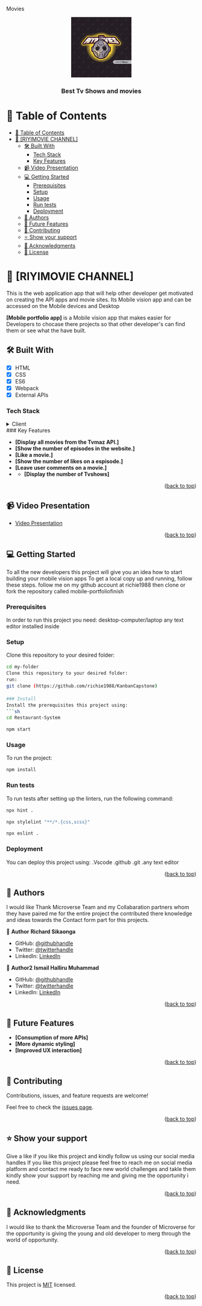 Movies

<a name="Richard Sikaonga"></a>

<div  align="center">
<img src="src/assets/RIYI-LOGO.png" alt="logo" width="160" border-radius=" 40px" height="auto"/>
<br/>
  <h3><b>Best Tv Shows and movies</b></h3>
</div>

# 📗 Table of Contents

- [📗 Table of Contents](#-table-of-contents)
- [📖 \[RIYIMOVIE CHANNEL\] ](#-riyimovie-channel-)
  - [🛠 Built With ](#-built-with-)
    - [Tech Stack ](#tech-stack-)
    - [Key Features ](#key-features-)
  - [📹 Video Presentation ](#-video-presentation-)
  - [💻 Getting Started ](#-getting-started-)
    - [Prerequisites](#prerequisites)
    - [Setup](#setup)
    - [Usage](#usage)
    - [Run tests](#run-tests)
    - [Deployment](#deployment)
  - [👥 Authors ](#-authors-)
  - [🔭 Future Features ](#-future-features-)
  - [🤝 Contributing ](#-contributing-)
  - [⭐️ Show your support ](#️-show-your-support-)
  - [🙏 Acknowledgments ](#-acknowledgments-)
  - [📝 License ](#-license-)
<!-- PROJECT DESCRIPTION -->

# 📖 [RIYIMOVIE CHANNEL] <a name="about-project"></a>

This is the web application app that will help other developer get motivated on creating the API apps and movie sites.
Its Mobile vision app and can be accessed on the Mobile devices and Desktop

**[Mobile portfolio app]** is a Mobile vision app that makes easier for Developers to chocase there projects
so that other developer's can find them or see what the have built.

## 🛠 Built With <a name="built-with"></a>

- [x] HTML
- [x] CSS
- [x] ES6
- [x] Webpack
- [x] External APIs
### Tech Stack <a name="tech-stack"></a>
<details>
  <summary>Client</summary>
  <ul>
    <li><a href="https://developer.mozilla.org/en-US/docs/Web/HTML">HTML</a></li>
    <li><a href="https://developer.mozilla.org/en-US/docs/Web/CSS">CSS</a></li>
    <li><a href="https://www.javascript.com/">ES6</a></li>
    <li><a href="https://webpack.js.org/">Webpack</a></li>
    <li><a href="https://www.themealdb.com/api.php">Tvmaz API</a></li>
  </ul>
</details>
### Key Features <a name="key-features"></a>

- **[Display all movies from the Tvmaz API.]**
- **[Show the number of episodes in the website.]**
- **[Like a movie.]**
- **[Show the number of likes on a espisode.]**
- **[Leave user comments on a movie.]**
- - **[Display the number of Tvshows]**


<p align="right">(<a href="#readme-top">back to top</a>)</p>

<!-- ## 🚀 Live Demo <a name="live-demo"></a> -->

## 📹 Video Presentation <a name="video-presentation"></a>

- [Video Presentation](https://www.loom.com/share/8489447b36fb4be0ae7e317ae1e9e78e?sid=bed2b077-e524-453d-b1cf-44b2b071142f)

<p align="right">(<a href="#readme-top">back to top</a>)</p>

## 💻 Getting Started <a name="getting-started"></a>

To all the new developers this project will give you an idea how to start building your mobile vision apps
To get a local copy up and running, follow these steps.
follow me on my github account at richie1988 then clone or fork the repository called mobile-portfoliofinish

### Prerequisites

In order to run this project you need:
desktop-computer/laptop
any text editor installed inside

### Setup
Clone this repository to your desired folder:
```sh
cd my-folder
Clone this repository to your desired folder:
run:
git clone (https://github.com/richie1988/KanbanCapstone)

### Install
Install the prerequisites this project using:
```sh
cd Restaurant-System
```
```bash
npm start
```

### Usage
To run the project:
```bash
npm install
```
### Run tests
To run tests after setting up the linters, run the following command:
```sh
npx hint .
```
```sh
npx stylelint "**/*.{css,scss}"
```
```bash
npx eslint .
```
### Deployment

You can deploy this project using:
.Vscode
.github
.git
.any text editor

<p align="right">(<a href="#readme-top">back to top</a>)</p>

## 👥 Authors <a name="Richard Sikaonga"></a>

I would like Thank Microverse Team and my Collabaration partners whom they have paired me for the entire project the contributed there knowledge and ideas towards the Contact form part for this projects.

👤 **Author**
 **Richard Sikaonga**
- GitHub: [@githubhandle](https://github.com/richie1988)
- Twitter: [@twitterhandle](@Richiesikaonga)
- LinkedIn: [LinkedIn](in/richard-sikaonga-039940275)

👤 **Author2**
 **Ismail Halliru Muhammad**
- GitHub: [@githubhandle](https://github.com/ismailhallirumuhammad)
- Twitter: [@twitterhandle](https://mobile.twitter.com/IsmailhalliruM1)
- LinkedIn: [LinkedIn](https://www.linkedin.com/mwlite/in/ismail-halliru-muhammad-2a8453127)

<p align="right">(<a href="#readme-top">back to top</a>)</p>

## 🔭 Future Features <a name="future-features"></a>

- **[Consumption of more APIs]**
- **[More dynamic styling]**
- **[Improved UX interaction]**

<p align="right">(<a href="#readme-top">back to top</a>)</p>

## 🤝 Contributing <a name="contributing"></a>

Contributions, issues, and feature requests are welcome!

Feel free to check the [issues page](https://github.com/yayaismaail/capstone-2/issues).

<p align="right">(<a href="#readme-top">back to top</a>)</p>

## ⭐️ Show your support <a name="support"></a>

Give a like if you like this project and kindly follow us using our social media handles
If you like this project please feel free to reach me on social media platform and contact me ready to face new world challenges and takle them kindly show your support by reaching me and giving me the opportunity i need.

<p align="right">(<a href="#readme-top">back to top</a>)</p>

## 🙏 Acknowledgments <a name="acknowledgements"></a>

I would like to thank the Microverse Team and the founder of Microverse for the opportunity is giving the young and old developer to merg through the world of opportunity.

<p align="right">(<a href="#readme-top">back to top</a>)</p>

## 📝 License <a name="license"></a>

This project is [MIT](./MIT.md) licensed.
<p align="right">(<a href="#readme-top">back to top</a>)</p>
